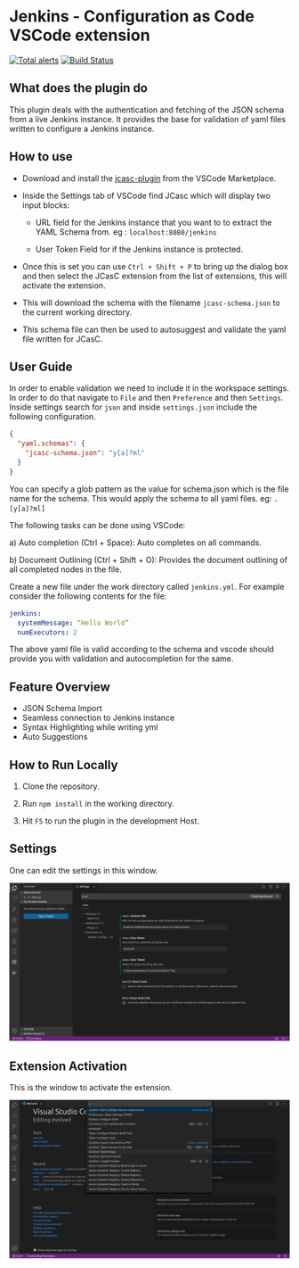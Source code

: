 # Jenkins - Configuration as Code VSCode extension

[![Total alerts](https://img.shields.io/lgtm/alerts/g/sladyn98/JCasC-VSCode-Plugin.svg?logo=lgtm&logoWidth=18)](https://lgtm.com/projects/g/sladyn98/JCasC-VSCode-Plugin/alerts/)
[![Build Status](https://dev.azure.com/jcasc-vscode-extension/jcasc-vscode-extension/_apis/build/status/jenkinsci.jcasc-vscode-extension?branchName=master)](https://dev.azure.com/jcasc-vscode-extension/jcasc-vscode-extension/_build/latest?definitionId=1&branchName=master)

## What does the plugin do

This plugin deals with the authentication and fetching of the JSON schema from a live Jenkins instance.
It provides the base for validation of yaml files written to configure a Jenkins instance.

## How to use

- Download and install the [jcasc-plugin](https://marketplace.visualstudio.com/items?itemName=jcasc-developers.jcasc-plugin) from the VSCode Marketplace.
- Inside the Settings tab of VSCode find JCasc which will display two input blocks:

  - URL field for the Jenkins instance that you want to to extract the YAML Schema from.
    eg : `localhost:8080/jenkins`

  - User Token Field for if the Jenkins instance is protected.

- Once this is set you can use `Ctrl + Shift + P` to bring up the dialog box and then select the JCasC extension from the list of extensions, this will activate the extension.
- This will download the schema with the filename `jcasc-schema.json` to the current working directory.
- This schema file can then be used to autosuggest and validate the yaml file written for JCasC.

## User Guide

In order to enable validation we need to include it in the workspace settings. In order to do that
navigate to `File` and then `Preference` and then `Settings`. Inside settings search for `json` and inside `settings.json` include the following configuration.

```json
{
  "yaml.schemas": {
    "jcasc-schema.json": "y[a]?ml"
  }
}
```

You can specify a glob pattern as the value for schema.json which is the file name for the schema. This would apply the schema to all yaml files. eg: `.[y[a]?ml]`

The following tasks can be done using VSCode:

a) Auto completion (Ctrl + Space):
Auto completes on all commands.

b) Document Outlining (Ctrl + Shift + O):
Provides the document outlining of all completed nodes in the file.

Create a new file under the work directory called `jenkins.yml`. For example consider the following contents for the file:

```yaml
jenkins:
  systemMessage: “Hello World”
  numExecutors: 2
```

The above yaml file is valid according to the schema and vscode should provide you with validation and autocompletion for the same.

## Feature Overview

- JSON Schema Import
- Seamless connection to Jenkins instance
- Syntax Highlighting while writing yml
- Auto Suggestions

## How to Run Locally

1. Clone the repository.

2. Run `npm install` in the working directory.

3. Hit `F5` to run the plugin in the development Host.

## Settings

One can edit the settings in this window.

<p align="center">
  <img src="images/settings.png" alt="Settings screenshot 1" width="738">
</p>

## Extension Activation

This is the window to activate the extension.

<p align="center">
  <img src="images/extensionWindow.png" alt="Activation Window screenshot 1" width="738">
</p>
